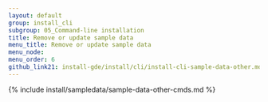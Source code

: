 ```yaml
---
layout: default
group: install_cli 
subgroup: 05_Command-line installation
title: Remove or update sample data
menu_title: Remove or update sample data
menu_node: 
menu_order: 6
github_link21: install-gde/install/cli/install-cli-sample-data-other.md
---
```


{% include install/sampledata/sample-data-other-cmds.md %}